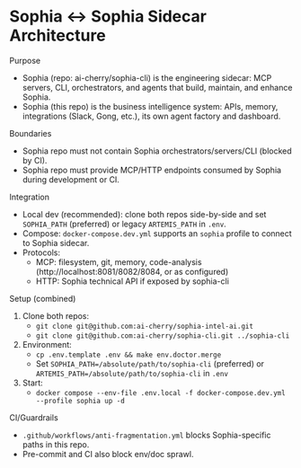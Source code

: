 # Sophia ↔ Sophia Sidecar Architecture

Purpose
- Sophia (repo: ai-cherry/sophia-cli) is the engineering sidecar: MCP servers, CLI, orchestrators, and agents that build, maintain, and enhance Sophia.
- Sophia (this repo) is the business intelligence system: APIs, memory, integrations (Slack, Gong, etc.), its own agent factory and dashboard.

Boundaries
- Sophia repo must not contain Sophia orchestrators/servers/CLI (blocked by CI).
- Sophia repo must provide MCP/HTTP endpoints consumed by Sophia during development or CI.

Integration
- Local dev (recommended): clone both repos side-by-side and set `SOPHIA_PATH` (preferred) or legacy `ARTEMIS_PATH` in `.env`.
- Compose: `docker-compose.dev.yml` supports an `sophia` profile to connect to Sophia sidecar.
- Protocols:
  - MCP: filesystem, git, memory, code-analysis (http://localhost:8081/8082/8084, or as configured)
  - HTTP: Sophia technical API if exposed by sophia-cli

Setup (combined)
1) Clone both repos:
   - `git clone git@github.com:ai-cherry/sophia-intel-ai.git`
   - `git clone git@github.com:ai-cherry/sophia-cli.git ../sophia-cli`
2) Environment:
   - `cp .env.template .env && make env.doctor.merge`
   - Set `SOPHIA_PATH=/absolute/path/to/sophia-cli` (preferred) or `ARTEMIS_PATH=/absolute/path/to/sophia-cli` in `.env`
3) Start:
   - `docker compose --env-file .env.local -f docker-compose.dev.yml --profile sophia up -d`

CI/Guardrails
- `.github/workflows/anti-fragmentation.yml` blocks Sophia-specific paths in this repo.
- Pre-commit and CI also block env/doc sprawl.
